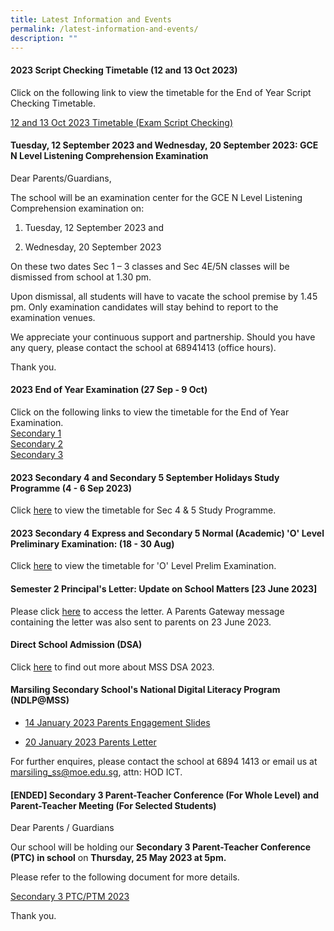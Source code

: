 ```yaml
---
title: Latest Information and Events
permalink: /latest-information-and-events/
description: ""
---
```

#### 2023 Script Checking Timetable (12 and 13 Oct 2023)

Click on the following link&nbsp;to view the timetable for the End of Year Script Checking Timetable.

[12 and 13 Oct 2023 Timetable (Exam Script Checking)](/files/eoy%20exam%20script%20checking_class%2010%20oct.pdf)

#### Tuesday, 12 September 2023 and Wednesday, 20 September 2023: GCE N Level Listening Comprehension Examination

Dear Parents/Guardians,

The school will be an examination center for the GCE N Level Listening Comprehension examination on:

1) Tuesday, 12 September 2023 and

2) Wednesday, 20 September 2023

On these two dates Sec 1 – 3 classes and Sec 4E/5N classes will be dismissed from school at 1.30 pm.

Upon dismissal, all students will have to vacate the school premise by 1.45 pm. Only examination candidates will stay behind to report to the examination venues.

We appreciate your continuous support and partnership. Should you have any query, please contact the school at 68941413 (office hours).

Thank you.

#### 2023 End of Year Examination (27 Sep - 9 Oct)

Click on the following links&nbsp;to view the timetable for the End of Year Examination.<br>
[Secondary 1](/files/2023%20sec%201%20end%20of%20year%20examination%20timetable%20v5.pdf)<br>
[Secondary 2](/files/2023%20sec%202%20end%20of%20year%20examination%20timetable%20v5.pdf)<br>
[Secondary 3](/files/2023%20sec%203%20end%20of%20year%20examination%20timetable%20v5.pdf)

####   2023 Secondary 4 and Secondary 5 September Holidays Study Programme (4 - 6 Sep 2023)

Click [here](/files/september%20holiday%20study%20programme%202023.pdf)&nbsp;to view the timetable for Sec 4 &amp; 5 Study Programme.

####   2023 Secondary 4 Express and Secondary 5 Normal (Academic) 'O' Level Preliminary Examination: (18 - 30 Aug)

Click&nbsp;[here](/files/2023%20o%20level%20prelim%20timetable.pdf)&nbsp;to view the timetable for 'O' Level Prelim Examination.


####   Semester 2 Principal's Letter: Update on School Matters [23 June 2023]

Please click [here](/files/Letters/letter-to-parents-23-june-2023.pdf) to access the letter. A Parents Gateway message containing the letter was also sent to parents on 23 June 2023.

####   Direct School Admission (DSA)

Click [here](https://marsilingsec.moe.edu.sg/dsa/) to find out more about MSS DSA 2023.


#### Marsiling Secondary School's National Digital Literacy Program (NDLP@MSS) 

* [14 January 2023 Parents Engagement Slides](/files/NDLP/14-Jan-2023-PLD-Parents-engagement.pdf)

* [20 January 2023 Parents Letter]()


For further enquires, please contact the school at 6894 1413 or email us at marsiling_ss@moe.edu.sg, attn: HOD ICT.



####   [ENDED] Secondary 3 Parent-Teacher Conference (For Whole Level) and Parent-Teacher Meeting (For Selected Students)

Dear Parents / Guardians

Our school will be holding our **Secondary 3 Parent-Teacher Conference (PTC) in school** on **Thursday, 25 May 2023 at 5pm.**

Please refer to the following document for more details.

[Secondary 3 PTC/PTM 2023](/files/sec3%20ptc_25%20may%202023.PDF)

Thank you.